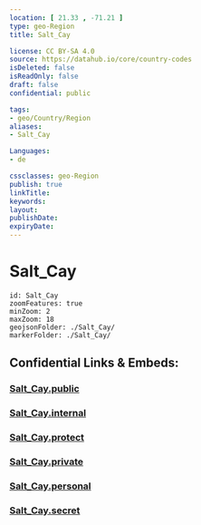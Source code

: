 ```yaml
---
location: [ 21.33 , -71.21 ] 
type: geo-Region
title: Salt_Cay

license: CC BY-SA 4.0
source: https://datahub.io/core/country-codes
isDeleted: false
isReadOnly: false
draft: false
confidential: public

tags:
- geo/Country/Region
aliases:
- Salt_Cay

Languages:
- de

cssclasses: geo-Region
publish: true
linkTitle: 
keywords: 
layout: 
publishDate: 
expiryDate: 
---
```


# Salt_Cay

```leaflet
id: Salt_Cay
zoomFeatures: true 
minZoom: 2 
maxZoom: 18
geojsonFolder: ./Salt_Cay/
markerFolder: ./Salt_Cay/
```


## Confidential Links & Embeds: 

### [Salt_Cay.public](/_public/\Earth\Continent\America~Caribbean\Turks_and_Caicos~Islands\Districts~Turks_and_CaicosSalt_Cay.public.md) 

### [Salt_Cay.internal](/_internal/\Earth\Continent\America~Caribbean\Turks_and_Caicos~Islands\Districts~Turks_and_CaicosSalt_Cay.internal.md) 

### [Salt_Cay.protect](/_protect/\Earth\Continent\America~Caribbean\Turks_and_Caicos~Islands\Districts~Turks_and_CaicosSalt_Cay.protect.md) 

### [Salt_Cay.private](/_private/\Earth\Continent\America~Caribbean\Turks_and_Caicos~Islands\Districts~Turks_and_CaicosSalt_Cay.private.md) 

### [Salt_Cay.personal](/_personal/\Earth\Continent\America~Caribbean\Turks_and_Caicos~Islands\Districts~Turks_and_CaicosSalt_Cay.personal.md) 

### [Salt_Cay.secret](/_secret/\Earth\Continent\America~Caribbean\Turks_and_Caicos~Islands\Districts~Turks_and_CaicosSalt_Cay.secret.md)

